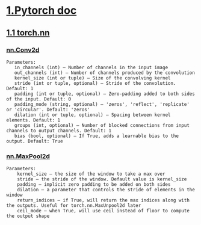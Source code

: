 # [1.Pytorch doc](https://pytorch.org/docs/stable/index.html)
## [1.1 torch.nn](https://pytorch.org/docs/stable/nn.html)
### [nn.Conv2d](https://pytorch.org/docs/stable/generated/torch.nn.Conv2d.html#torch.nn.Conv2d)
```
Parameters:
   in_channels (int) – Number of channels in the input image
   out_channels (int) – Number of channels produced by the convolution
   kernel_size (int or tuple) – Size of the convolving kernel
   stride (int or tuple, optional) – Stride of the convolution. Default: 1
   padding (int or tuple, optional) – Zero-padding added to both sides of the input. Default: 0
   padding_mode (string, optional) – 'zeros', 'reflect', 'replicate' or 'circular'. Default: 'zeros'
   dilation (int or tuple, optional) – Spacing between kernel elements. Default: 1
   groups (int, optional) – Number of blocked connections from input channels to output channels. Default: 1
   bias (bool, optional) – If True, adds a learnable bias to the output. Default: True
```` 
### [nn.MaxPool2d](https://pytorch.org/docs/stable/generated/torch.nn.MaxPool2d.html#torch.nn.MaxPool2d)
```
Parameters:
    kernel_size – the size of the window to take a max over
    stride – the stride of the window. Default value is kernel_size
    padding – implicit zero padding to be added on both sides
    dilation – a parameter that controls the stride of elements in the window
    return_indices – if True, will return the max indices along with the outputs. Useful for torch.nn.MaxUnpool2d later
    ceil_mode – when True, will use ceil instead of floor to compute the output shape
```

